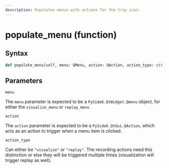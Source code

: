 ```yaml
---
description: Populates menus with actions for the tray icon.
---
```


# populate\_menu (function)

## Syntax

```python
def populate_menu(self, menu: QMenu, action: QAction, action_type: str) -> None:
```

## Parameters

`menu`

The `menu` parameter is expected to be a `PySide6.QtWidget.Qmenu` object, for either the `visualize_menu` or `replay_menu`

`action`

The `action` parameter is expected to be a `PySide6.QtGui.QAction`, which acts as an action to trigger when a menu item is clicked.

`action_type`

Can either be `"visualize"` or `"replay"`. The recording actions need this distinction or else they will be triggered multiple times (visualization will trigger replay as well).

